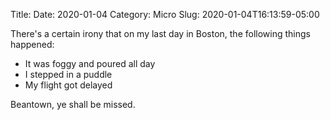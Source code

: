 Title: 
Date: 2020-01-04
Category: Micro
Slug: 2020-01-04T16:13:59-05:00

There's a certain irony that on my last day in Boston, the following things happened:

- It was foggy and poured all day
- I stepped in a puddle
- My flight got delayed

Beantown, ye shall be missed. 